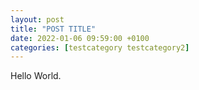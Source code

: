 ```yaml
---
layout: post
title: "POST TITLE"
date: 2022-01-06 09:59:00 +0100
categories: [testcategory testcategory2]
---
```


Hello World.
